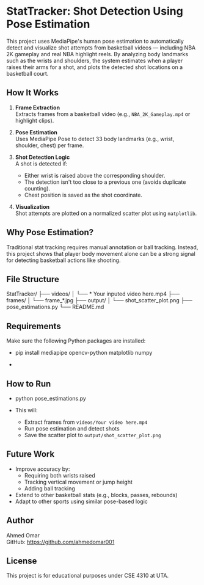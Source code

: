 # StatTracker: Shot Detection Using Pose Estimation

This project uses MediaPipe's human pose estimation to automatically detect and visualize shot attempts from basketball videos — including NBA 2K gameplay and real NBA highlight reels. By analyzing body landmarks such as the wrists and shoulders, the system estimates when a player raises their arms for a shot, and plots the detected shot locations on a basketball court.

## How It Works

1. **Frame Extraction**  
   Extracts frames from a basketball video (e.g., `NBA_2K_Gameplay.mp4` or highlight clips).

2. **Pose Estimation**  
   Uses MediaPipe Pose to detect 33 body landmarks (e.g., wrist, shoulder, chest) per frame.

3. **Shot Detection Logic**  
   A shot is detected if:
   - Either wrist is raised above the corresponding shoulder.
   - The detection isn't too close to a previous one (avoids duplicate counting).
   - Chest position is saved as the shot coordinate.

4. **Visualization**  
   Shot attempts are plotted on a normalized scatter plot using `matplotlib`.

## Why Pose Estimation?

Traditional stat tracking requires manual annotation or ball tracking. Instead, this project shows that player body movement alone can be a strong signal for detecting basketball actions like shooting.

## File Structure
StatTracker/
├── videos/
│ └── * Your inputed video here.mp4
├── frames/
│ └── frame_*.jpg
├── output/
│ └── shot_scatter_plot.png
├── pose_estimations.py
└── README.md

## Requirements

Make sure the following Python packages are installed:
- pip install mediapipe opencv-python matplotlib numpy

- 
## How to Run
- python pose_estimations.py


- This will:
  - Extract frames from `videos/Your video here.mp4`
  - Run pose estimation and detect shots
  - Save the scatter plot to `output/shot_scatter_plot.png`


## Future Work

- Improve accuracy by:
  - Requiring both wrists raised
  - Tracking vertical movement or jump height
  - Adding ball tracking
- Extend to other basketball stats (e.g., blocks, passes, rebounds)
- Adapt to other sports using similar pose-based logic

## Author

Ahmed Omar  
GitHub: https://github.com/ahmedomar001

## License

This project is for educational purposes under CSE 4310 at UTA.


